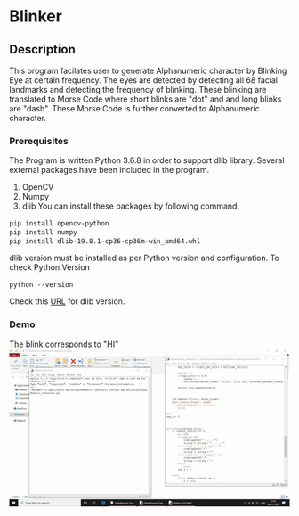# Blinker

## Description
This program facilates user to generate Alphanumeric character by Blinking Eye at certain frequency. The eyes are detected by detecting all 68 facial landmarks and detecting the frequency of blinking. These blinking are translated to Morse Code where short blinks are "dot" and and long blinks are "dash". These Morse Code is further converted to Alphanumeric character.

### Prerequisites
The Program is written Python 3.6.8 in order to support dlib library.
Several external packages have been included in the program.
1. OpenCV
2. Numpy
3. dlib
You can install these packages by following command.
```
pip install opencv-python
pip install numpy
pip install dlib-19.8.1-cp36-cp36m-win_amd64.whl
```
dlib version must be installed as per Python version and configuration.
To check Python Version
```
python --version
```
Check this [URL](https://pypi.org/simple/dlib/) for dlib version.

### Demo
The blink corresponds to "HI"
![](demo/demo.gif)



